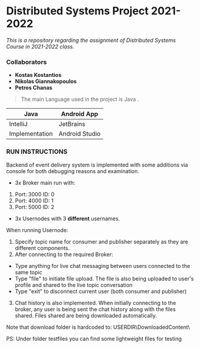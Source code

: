 # Distributed Systems Project 2021-2022

_This is a repository regarding the assignment of Distributed Systems Course in 2021-2022 class._

### Collaborators

* **Kostas Kostantios**
* **Nikolas Giannakopoulos**
* **Petros Chanas**

>The main Language used in the project is Java .


| Java     |Android App|
| ---      | ---       |
| IntelliJ | JetBrains |
| Implementation|Android Studio|    



### RUN INSTRUCTIONS

Backend of event delivery system is implemented with some additions via console for both debugging reasons and examination.
- 3x Broker main run with: 

1. Port: 3000 ID: 0
2. Port: 4000 ID: 1
3. Port: 5000 ID: 2

- 3x Usernodes with 3 **different** usernames. 

When running Usernode: 
1. Specify topic name for consumer and publisher separately as they are 
different components.
2. After connecting to the required Broker: 
- Type anything for live chat messaging between users connected to the same topic
- Type "file" to initiate file upload. The file is also being uploaded to user's profile and shared to the live topic conversation
- Type "exit" to disconnect current user (both consumer and publisher)

3. Chat history is also implemented. When initially connecting to the broker, 
any user is being sent the chat history along with the files shared. Files shared are being downloaded automatically.

Note that download folder is hardcoded to:
USERDIR\DownloadedContent\

PS: Under folder testfiles you can find some lightweight files for testing
 




